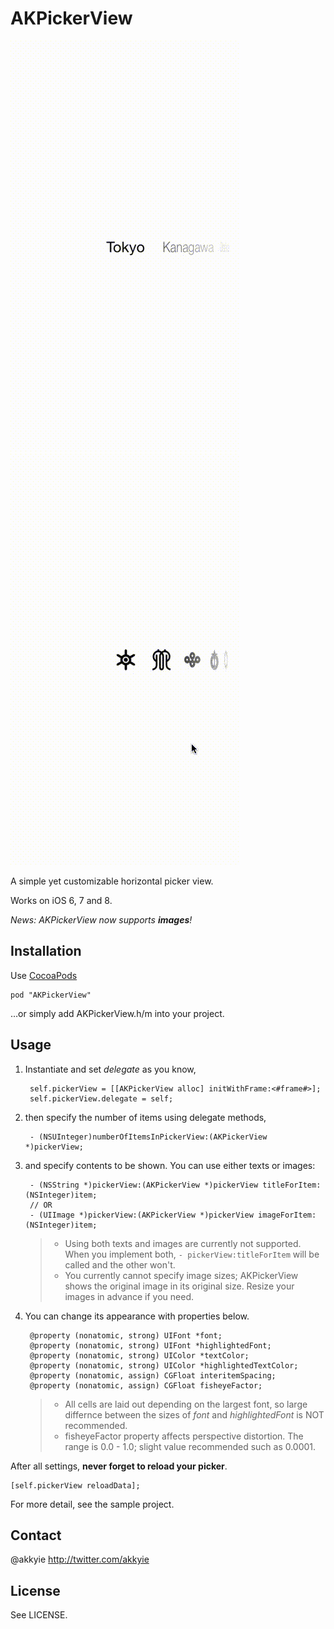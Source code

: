 AKPickerView
============


![Screenshot](./Screenshot.gif)
![Screenshot2](./Screenshot2.gif)


A simple yet customizable horizontal picker view.

Works on iOS 6, 7 and 8.

*News: AKPickerView now supports **images**!*

Installation
------------

Use [CocoaPods](http://cocoapods.org)

    pod "AKPickerView"

…or simply add AKPickerView.h/m into your project.

Usage
-----

1. Instantiate and set *delegate* as you know,

        self.pickerView = [[AKPickerView alloc] initWithFrame:<#frame#>];
        self.pickerView.delegate = self;

1. then specify the number of items using delegate methods,

        - (NSUInteger)numberOfItemsInPickerView:(AKPickerView *)pickerView;
	
1. and specify contents to be shown. You can use either texts or images:

        - (NSString *)pickerView:(AKPickerView *)pickerView titleForItem:(NSInteger)item;
        // OR
        - (UIImage *)pickerView:(AKPickerView *)pickerView imageForItem:(NSInteger)item;
	
    > - Using both texts and images are currently not supported. When you implement both, `- pickerView:titleForItem` will be called and the other won't. 
    > - You currently cannot specify image sizes; AKPickerView shows the original image in its original size. Resize your images in advance if you need.

1. You can change its appearance with properties below.

        @property (nonatomic, strong) UIFont *font;
        @property (nonatomic, strong) UIFont *highlightedFont;
        @property (nonatomic, strong) UIColor *textColor;
        @property (nonatomic, strong) UIColor *highlightedTextColor;
        @property (nonatomic, assign) CGFloat interitemSpacing;
        @property (nonatomic, assign) CGFloat fisheyeFactor;
    
    > - All cells are laid out depending on the largest font, so large differnce between the sizes of *font* and *highlightedFont* is NOT recommended.  
    > - fisheyeFactor property affects perspective distortion. The range is 0.0 - 1.0; slight value recommended such as 0.0001.

After all settings, **never forget to reload your picker**.

    [self.pickerView reloadData];
    
For more detail, see the sample project.

Contact
-------

@akkyie http://twitter.com/akkyie

License
-------
See LICENSE.
